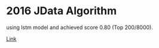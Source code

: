 # 2016 JData Algorithm

using lstm model and achieved score 0.80 (Top 200/8000).

[Link](http://www.datafountain.cn/projects/jdata/)
